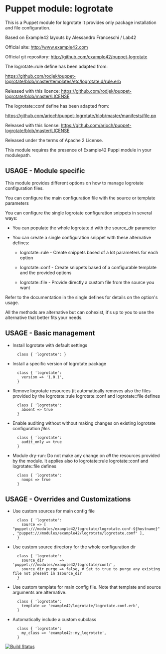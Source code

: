 # Puppet module: logrotate

This is a Puppet module for logrotate
It provides only package installation and file configuration.

Based on Example42 layouts by Alessandro Franceschi / Lab42

Official site: http://www.example42.com

Official git repository: http://github.com/example42/puppet-logrotate

The logrotate::rule define has been adapted from:

https://github.com/rodjek/puppet-logrotate/blob/master/templates/etc/logrotate.d/rule.erb

Released with this licence: https://github.com/rodjek/puppet-logrotate/blob/master/LICENSE


The logrotate::conf define has been adapted from:

https://github.com/arioch/puppet-logrotate/blob/master/manifests/file.pp

Released with this license: https://github.com/arioch/puppet-logrotate/blob/master/LICENSE

Released under the terms of Apache 2 License.

This module requires the presence of Example42 Puppi module in your modulepath.


## USAGE - Module specific 

This module provides different options on how to manage logrotate configuration files.

You can configure the main configuration file with the source or template parameters

You can configure the single logrotate configuration snippets in several ways:

* You can populate the whole logrotate.d with the source_dir parameter

* You can create a single configuration snippet with these alternative defines:

  * logrotate::rule - Create snippets based of a lot parameters for each option

  * logrotate::conf - Create snippets based of a configurable template and the provided options

  * logrotate::file - Provide directly a custom file from the source you want

Refer to the documentation in the single defines for details on the option's usage.

All the methods are alternative but can cohexist, it's up to you to use the alternative that better fits your needs.


## USAGE - Basic management

* Install logrotate with default settings

        class { 'logrotate': }

* Install a specific version of logrotate package

        class { 'logrotate':
          version => '1.0.1',
        }

* Remove logrotate resources (it automatically removes also the files provided by the logrotate::rule logrotate::conf and logrotate::file defines

        class { 'logrotate':
          absent => true
        }

* Enable auditing without without making changes on existing logrotate configuration *files*

        class { 'logrotate':
          audit_only => true
        }

* Module dry-run: Do not make any change on *all* the resources provided by the module. It applies also to logrotate::rule logrotate::conf and logrotate::file defines

        class { 'logrotate':
          noops => true
        }


## USAGE - Overrides and Customizations
* Use custom sources for main config file 

        class { 'logrotate':
          source => [ "puppet:///modules/example42/logrotate/logrotate.conf-${hostname}" , "puppet:///modules/example42/logrotate/logrotate.conf" ], 
        }


* Use custom source directory for the whole configuration dir

        class { 'logrotate':
          source_dir       => 'puppet:///modules/example42/logrotate/conf/',
          source_dir_purge => false, # Set to true to purge any existing file not present in $source_dir
        }

* Use custom template for main config file. Note that template and source arguments are alternative. 

        class { 'logrotate':
          template => 'example42/logrotate/logrotate.conf.erb',
        }

* Automatically include a custom subclass

        class { 'logrotate':
          my_class => 'example42::my_logrotate',
        }



[![Build Status](https://travis-ci.org/example42/puppet-logrotate.png?branch=master)](https://travis-ci.org/example42/puppet-logrotate)
